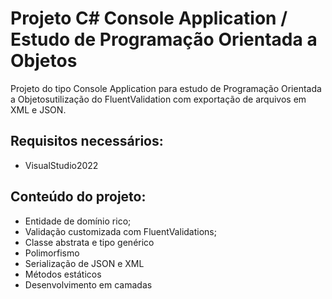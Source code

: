 # Projeto C# Console Application / Estudo de Programação Orientada a Objetos
Projeto do tipo Console Application para estudo de Programação Orientada a Objetosutilização do FluentValidation com exportação de arquivos em XML e JSON.

## Requisitos necessários:

* VisualStudio2022

## Conteúdo do projeto:

* Entidade de domínio rico;
* Validação customizada com FluentValidations;
* Classe abstrata e tipo genérico
* Polimorfismo
* Serialização de JSON e XML
* Métodos estáticos
* Desenvolvimento em camadas
